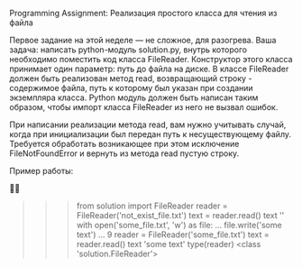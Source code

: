 Programming Assignment: Реализация простого класса для чтения из файла

Первое задание на этой неделе — не сложное, для разогрева. Ваша задача: написать python-модуль solution.py, внутрь которого необходимо поместить код класса FileReader. Конструктор этого класса принимает один параметр: путь до файла на диске. В классе FileReader должен быть реализован метод read, возвращающий строку - содержимое файла, путь к которому был указан при создании экземпляра класса. Python модуль должен быть написан таким образом, чтобы импорт класса FileReader из него не вызвал ошибок.

При написании реализации метода read, вам нужно учитывать случай, когда при инициализации был передан путь к несуществующему файлу. Требуется обработать возникающее при этом исключение FileNotFoundError и вернуть из метода read пустую строку.

Пример работы:


>>> from solution import FileReader
>>> reader = FileReader('not_exist_file.txt')
>>> text = reader.read()
>>> text
''
>>> with open('some_file.txt', 'w') as file:
...     file.write('some text')
...
9
>>> reader = FileReader('some_file.txt')
>>> text = reader.read()
>>> text
'some text'
>>> type(reader)
<class 'solution.FileReader'>
>>> 
